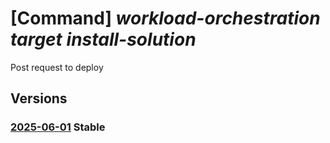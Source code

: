 # [Command] _workload-orchestration target install-solution_

Post request to deploy

## Versions

### [2025-06-01](/Resources/mgmt-plane/L3N1YnNjcmlwdGlvbnMve30vcmVzb3VyY2Vncm91cHMve30vcHJvdmlkZXJzL21pY3Jvc29mdC5lZGdlL3RhcmdldHMve30vaW5zdGFsbHNvbHV0aW9u/2025-06-01.xml) **Stable**

<!-- mgmt-plane /subscriptions/{}/resourcegroups/{}/providers/microsoft.edge/targets/{}/installsolution 2025-06-01 -->
